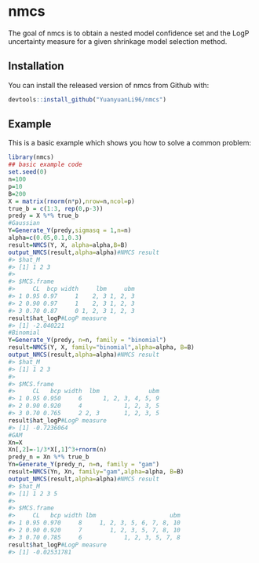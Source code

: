 
<!-- README.md is generated from README.Rmd. Please edit that file -->
# nmcs

<!-- badges: start -->
<!-- badges: end -->
The goal of nmcs is to obtain a nested model confidence set and the LogP uncertainty measure for a given shrinkage model selection method.

## Installation

You can install the released version of nmcs from Github with:

``` r
devtools::install_github("YuanyuanLi96/nmcs")
```

## Example

This is a basic example which shows you how to solve a common problem:

``` r
library(nmcs)
## basic example code
set.seed(0)
n=100
p=10
B=200
X = matrix(rnorm(n*p),nrow=n,ncol=p)
true_b = c(1:3, rep(0,p-3))
predy = X %*% true_b
#Gaussian
Y=Generate_Y(predy,sigmasq = 1,n=n)
alpha=c(0.05,0.1,0.3)
result=NMCS(Y, X, alpha=alpha,B=B)
output_NMCS(result,alpha=alpha)#NMCS result
#> $hat_M
#> [1] 1 2 3
#> 
#> $MCS.frame
#>     CL  bcp width     lbm     ubm
#> 1 0.95 0.97     1    2, 3 1, 2, 3
#> 2 0.90 0.97     1    2, 3 1, 2, 3
#> 3 0.70 0.87     0 1, 2, 3 1, 2, 3
result$hat_logP#LogP measure
#> [1] -2.040221
#Binomial
Y=Generate_Y(predy, n=n, family = "binomial")
result=NMCS(Y, X, family="binomial",alpha=alpha, B=B)
output_NMCS(result,alpha=alpha)#NMCS result
#> $hat_M
#> [1] 1 2 3
#> 
#> $MCS.frame
#>     CL   bcp width  lbm              ubm
#> 1 0.95 0.950     6      1, 2, 3, 4, 5, 9
#> 2 0.90 0.920     4            1, 2, 3, 5
#> 3 0.70 0.765     2 2, 3       1, 2, 3, 5
result$hat_logP#LogP measure
#> [1] -0.7236064
#GAM
Xn=X
Xn[,2]=-1/3*X[,1]^3+rnorm(n)
predy_n = Xn %*% true_b
Yn=Generate_Y(predy_n, n=n, family = "gam")
result=NMCS(Yn, Xn, family="gam",alpha=alpha, B=B)
output_NMCS(result,alpha=alpha)#NMCS result
#> $hat_M
#> [1] 1 2 3 5
#> 
#> $MCS.frame
#>     CL   bcp width lbm                     ubm
#> 1 0.95 0.970     8     1, 2, 3, 5, 6, 7, 8, 10
#> 2 0.90 0.920     7        1, 2, 3, 5, 7, 8, 10
#> 3 0.70 0.785     6            1, 2, 3, 5, 7, 8
result$hat_logP#LogP measure
#> [1] -0.02531781
```
